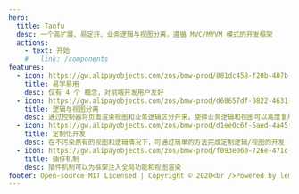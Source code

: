 ```yaml
---
hero:
  title: Tanfu
  desc: 一个高扩展、易定开、业务逻辑与视图分离，遵循 MVC/MVVM 模式的开发框架
  actions:
    - text: 开始
    #   link: /components
features:
  - icon: https://gw.alipayobjects.com/zos/bmw-prod/881dc458-f20b-407b-947a-95104b5ec82b/k79dm8ih_w144_h144.png
    title: 易学易用
    desc: 仅有 4 个 概念，对前端开发用户友好
  - icon: https://gw.alipayobjects.com/zos/bmw-prod/d60657df-0822-4631-9d7c-e7a869c2f21c/k79dmz3q_w126_h126.png
    title: 逻辑与视图分离
    desc: 通过控制器将页面渲染视图和业务逻辑区分开来，使得业务逻辑和视图可以高度复用
  - icon: https://gw.alipayobjects.com/zos/bmw-prod/d1ee0c6f-5aed-4a45-a507-339a4bfe076c/k7bjsocq_w144_h144.png
    title: 定制化开发
    desc: 在不污染原有的视图和逻辑情况下，可通过简单的方法完成定制逻辑/视图的开发
  - icon: https://gw.alipayobjects.com/zos/bmw-prod/f093e060-726e-471c-a53e-e988ed3f560c/kj9t9sk7_w144_h144.png
    title: 插件机制
    desc: 插件机制可以为框架注入全局功能和视图渲染
footer: Open-source MIT Licensed | Copyright © 2020<br />Powered by leman
---
```

